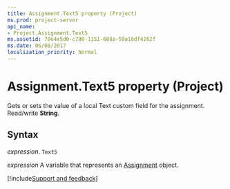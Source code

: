 ```yaml
---
title: Assignment.Text5 property (Project)
ms.prod: project-server
api_name:
- Project.Assignment.Text5
ms.assetid: 70e4e5d0-c780-1151-688a-59a10df4262f
ms.date: 06/08/2017
localization_priority: Normal
---
```



# Assignment.Text5 property (Project)

Gets or sets the value of a local Text custom field for the assignment. Read/write  **String**.


## Syntax

_expression_. `Text5`

_expression_ A variable that represents an [Assignment](./Project.Assignment.md) object.

[!include[Support and feedback](~/includes/feedback-boilerplate.md)]